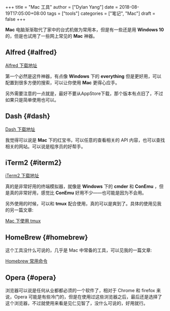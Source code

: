 +++
title = "Mac 工具"
author = ["Dylan Yang"]
date = 2018-08-19T17:05:00+08:00
tags = ["tools"]
categories = ["笔记", "Mac"]
draft = false
+++

**Mac** 电脑渐渐取代了家中的台式机做为常用本，但是有一些还是用 **Windows 10** 的，但是也试用了一些网上常见的 **Mac** 神器。


## Alfred {#alfred}

[Alfred 下载地址](https://www.alfredapp.com/)

第一个必然是这件神器，有点像 **Windows** 下的 **everything** 但是更好用，可以配置到很多方便的搜索，可以让你使用 **Mac** 更得心应手。

另外需要注意的一点就是，最好不要从AppStore下载，那个版本有点旧了，不过如果只是简单使用也可以。


## Dash {#dash}

[Dash 下载地址](https://kapeli.com/dash)

我觉得可以说是 **Mac** 下的红宝书，可以任意的查看相关的 API 内容，也可以查找相关的网站。可以说是程序员的好帮手。


## iTerm2 {#iterm2}

[iTerm2 下载地址](https://www.iterm2.com/)

真的是非常好用的终端模拟器，就像是 **Windows** 下的 **cmder** 和 **ConEmu** ，但是真的非常好用，感觉比 **ConEmu** 好用不少——也可能是因为不会用。

另外使用的时候，可以和 **tmux** 配合使用，真的可以是爽到了。具体的使用见我的另一篇文章:

[Mac 下使用 tmux](https://zucchiniy.github.io/2018/tmux-on-mac/)


## HomeBrew {#homebrew}

这个工具没什么可说的，几乎是 Mac 中常备的工具，可以见我的一篇文章:

[Homebrew 常用命令](https://zucchiniy.github.io/2018/homebrew-commands/)


## Opera {#opera}

浏览器可以说是任何从业都都必须的一个软件了，相对于 Chrome 和 firefox 来说，Opera 可能是有些冷门的，但是在使用过这些浏览器之后，最后还是选择了这个浏览器，不过就使用来看是见仁见智了，没什么可说的，好用就行。

